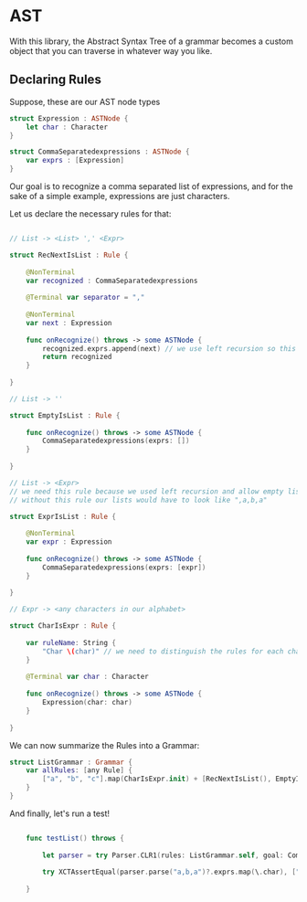 # AST

With this library, the Abstract Syntax Tree of a grammar becomes a custom object that you can traverse in whatever way you like.

## Declaring Rules

Suppose, these are our AST node types

```Swift
struct Expression : ASTNode {
    let char : Character
}

struct CommaSeparatedexpressions : ASTNode {
    var exprs : [Expression]
}
```

Our goal is to recognize a comma separated list of expressions, and for the sake of a simple example, expressions are just characters.

Let us declare the necessary rules for that:

```Swift

// List -> <List> ',' <Expr>

struct RecNextIsList : Rule {
    
    @NonTerminal
    var recognized : CommaSeparatedexpressions
    
    @Terminal var separator = ","
    
    @NonTerminal
    var next : Expression
    
    func onRecognize() throws -> some ASTNode {
        recognized.exprs.append(next) // we use left recursion so this is basically O(1)
        return recognized
    }
    
}

// List -> ''

struct EmptyIsList : Rule {
    
    func onRecognize() throws -> some ASTNode {
        CommaSeparatedexpressions(exprs: [])
    }
    
}

// List -> <Expr>
// we need this rule because we used left recursion and allow empty lists
// without this rule our lists would have to look like ",a,b,a"

struct ExprIsList : Rule {
    
    @NonTerminal
    var expr : Expression
    
    func onRecognize() throws -> some ASTNode {
        CommaSeparatedexpressions(exprs: [expr])
    }
    
}

// Expr -> <any characters in our alphabet>

struct CharIsExpr : Rule {
    
    var ruleName: String {
        "Char \(char)" // we need to distinguish the rules for each character
    }
    
    @Terminal var char : Character
    
    func onRecognize() throws -> some ASTNode {
        Expression(char: char)
    }
    
}

```

We can now summarize the Rules into a Grammar:

```Swift
struct ListGrammar : Grammar {
    var allRules: [any Rule] {
        ["a", "b", "c"].map(CharIsExpr.init) + [RecNextIsList(), EmptyIsList(), ExprIsList()]
    }
}
```

And finally, let's run a test!

```Swift

    func testList() throws {
        
        let parser = try Parser.CLR1(rules: ListGrammar.self, goal: CommaSeparatedexpressions.self)
        
        try XCTAssertEqual(parser.parse("a,b,a")?.exprs.map(\.char), ["a", "b", "a"]) //works!
        
    }
    
```
